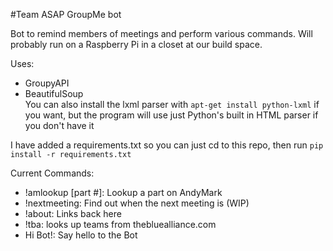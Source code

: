 #Team ASAP GroupMe bot

Bot to remind members of meetings and perform various commands. Will probably run on a Raspberry Pi in a closet at our build space.

Uses:
* GroupyAPI
* BeautifulSoup  
You can also install the lxml parser with `apt-get install python-lxml` if you want, but the program will use just Python's built in HTML parser if you don't have it

I have added a requirements.txt so you can just cd to this repo, then run `pip install -r requirements.txt`

Current Commands:
* !amlookup [part #]: Lookup a part on AndyMark
* !nextmeeting: Find out when the next meeting is (WIP)
* !about: Links back here
* !tba: looks up teams from thebluealliance.com
* Hi Bot!: Say hello to the Bot
